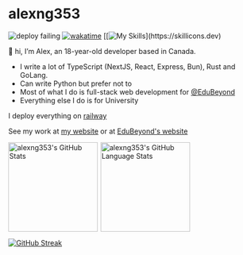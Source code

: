 # alexng353

![deploy failing](https://user-images.githubusercontent.com/26424336/219243493-5a23e72e-2907-4922-8f8c-982e31a9a1fa.svg)
[![wakatime](https://wakatime.com/badge/user/4f35b3ec-f357-44cc-829e-3c8e7a972d24.svg)](https://wakatime.com/@4f35b3ec-f357-44cc-829e-3c8e7a972d24)
[[![My Skills](https://skillicons.dev/icons?i=neovim,apple,linux,github,rust,ts,js,react,tailwind,docker,express,postgres,raspberrypi,vercel,latex,tailscale,)](https://skillicons.dev)

👋 hi, I’m Alex, an 18-year-old developer based in Canada.
* I write a lot of TypeScript (NextJS, React, Express, Bun), Rust and GoLang.
* Can write Python but prefer not to
* Most of what I do is full-stack web development for [@EduBeyond](https://github.com/EduBeyond)
* Everything else I do is for University

I deploy everything on [railway](https://railway.app)

See my work at [my website](https://ayo.icu) or at [EduBeyond's website](https://edubeyond.dev)

<div style="display: flex; flex-direction: row; flex-wrap: wrap; gap: 6px;" >
  <img src="https://github-readme-stats.vercel.app/api?username=alexng353&show_icons=true&theme=radical&count_private=true" height="180px" alt="alexng353's GitHub Stats" />

  <img src="https://github-readme-stats.vercel.app/api/top-langs/?username=alexng353&count_private=true&show_icons=true&theme=radical&hide_border=false&layout=compact&hide=javascript,html&langs_count=6" height="180px" alt="alexng353's GitHub Language Stats" />
</div>

[![GitHub Streak](https://streak-stats.demolab.com?user=alexng353&theme=dark)](https://git.io/streak-stats)

